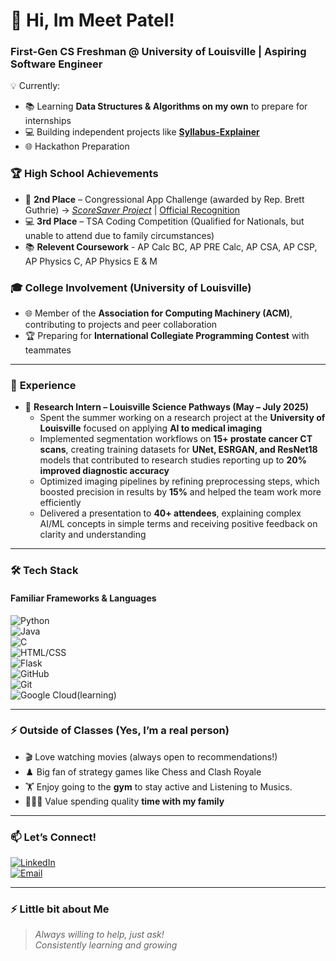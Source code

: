 # 👋 Hi, Im Meet Patel!  
### **First-Gen CS Freshman @ University of Louisville | Aspiring Software Engineer**

💡 Currently:  
- 📚 Learning **Data Structures & Algorithms on my own** to prepare for internships  
- 💻 Building independent projects like **[Syllabus-Explainer](https://github.com/MeetPatel-tiger/syllabus_explainer)** 
- 🌐 Hackathon Preparation  
 

### 🏆 **High School Achievements**  
- 🥈 **2nd Place** – Congressional App Challenge (awarded by Rep. Brett Guthrie) → *[ScoreSaver Project](https://github.com/MeetPatel-tiger/Congressional-App-Challange)* | [Official Recognition](https://guthrie.house.gov/news/documentsingle.aspx?DocumentID=388158)  
- 💻 **3rd Place** – TSA Coding Competition (Qualified for Nationals, but unable to attend due to family circumstances)  
- 📚 **Relevent Coursework** -  AP Calc BC, AP PRE Calc, AP CSA, AP CSP, AP Physics C, AP Physics E & M

### 🎓 **College Involvement (University of Louisville)**  
- 🌐 Member of the **Association for Computing Machinery (ACM)**, contributing to projects and peer collaboration  
- 🏆 Preparing for **International Collegiate Programming Contest** with teammates  

---

### 💼 **Experience**  

- 🧪 **Research Intern – Louisville Science Pathways (May – July 2025)**  
  - Spent the summer working on a research project at the **University of Louisville** focused on applying **AI to medical imaging**  
  - Implemented segmentation workflows on **15+ prostate cancer CT scans**, creating training datasets for **UNet, ESRGAN, and ResNet18** models that contributed to research studies reporting up to **20% improved diagnostic accuracy**  
  - Optimized imaging pipelines by refining preprocessing steps, which boosted precision in results by **15%** and helped the team work more efficiently  
  - Delivered a presentation to **40+ attendees**, explaining complex AI/ML concepts in simple terms and receiving positive feedback on clarity and understanding  

---
### 🛠️ **Tech Stack**  
#### **Familiar Frameworks & Languages**  
![Python](https://img.shields.io/badge/Python-3776AB?logo=python&logoColor=white)  
![Java](https://img.shields.io/badge/Java-007396?logo=java&logoColor=white)  
![C](https://img.shields.io/badge/C-A8B9CC?logo=c&logoColor=white)  
![HTML/CSS](https://img.shields.io/badge/HTML5-E34F26?logo=html5&logoColor=white)  
![Flask](https://img.shields.io/badge/Flask-000000?logo=flask&logoColor=white)  
![GitHub](https://img.shields.io/badge/GitHub-181717?logo=github&logoColor=white)   
![Git](https://img.shields.io/badge/Git-F05032?logo=git&logoColor=white)  
![Google Cloud](https://img.shields.io/badge/Google%20Cloud-4285F4?logo=googlecloud&logoColor=white)(learning)


---

### ⚡ **Outside of Classes (Yes, I’m a real person)**  
- 🎬 Love watching movies (always open to recommendations!)  
- ♟️ Big fan of strategy games like Chess and Clash Royale  
- 🏋️ Enjoy going to the **gym** to stay active and Listening to Musics.  
- 👨‍👩‍👦 Value spending quality **time with my family**  

---

### 📫 **Let’s Connect!**  
[![LinkedIn](https://img.shields.io/badge/LinkedIn-0A66C2?logo=linkedin&logoColor=white)](https://linkedin.com/in/meet-patel-439bb72b1/)  
[![Email](https://img.shields.io/badge/Email-D14836?logo=gmail&logoColor=white)](mailto:your-email@example.com)  

---

### ⚡ **Little bit about Me**   
> *Always willing to help, just ask!*  
> *Consistently learning and growing*  
